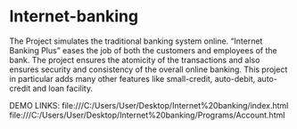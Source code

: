 # Internet-banking
The Project simulates the traditional banking system online. “Internet Banking Plus” eases the job of both the customers and employees of the bank.
The project ensures the atomicity of the transactions and also ensures security and consistency of the overall online banking. 
This project in particular adds many other features like small-credit, auto-debit, auto-credit and loan facility.

DEMO LINKS:
file:///C:/Users/User/Desktop/Internet%20banking/index.html
file:///C:/Users/User/Desktop/Internet%20banking/Programs/Account.html
